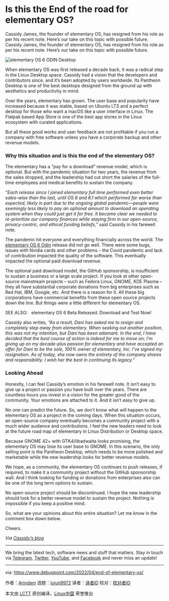 [#]: subject: "Is this the End of the road for elementary OS?"
[#]: via: "https://www.debugpoint.com/2022/04/end-of-elementary-os/"
[#]: author: "Arindam https://www.debugpoint.com/author/admin1/"
[#]: collector: "lujun9972"
[#]: translator: " "
[#]: reviewer: " "
[#]: publisher: " "
[#]: url: " "

Is this the End of the road for elementary OS?
======
Cassidy James, the founder of elementary OS, has resigned from his role
as per his recent note. Here’s our take on this topic with possible
future.
Cassidy James, the founder of elementary OS, has resigned from his role as per his recent note. Here’s our take on this topic with possible future.

![elementary OS 6 ODIN Desktop][1]

When elementary OS was first released a decade back, it was a radical step in the Linux Desktop space. Cassidy had a vision that the developers and contributors since, and it’s been adopted by users worldwide. Its Pantheon Desktop is one of the best desktops designed from the ground up with aesthetics and productivity in mind.

Over the years, elementary has grown. The user base and popularity have increased because it was stable, based on Ubuntu LTS and a perfect desktop for those who want a macOS like a user interface in Linux. The Flatpak based App Store is one of the best app stores in the Linux ecosystem with curated applications.

But all these good works and user feedback are not profitable if you run a company with free software unless you have a corporate backup and other revenue models.

### Why this situation and is this the end of the elementary OS?

The elementary has a “pay for a download” revenue model, which is optional. But with the pandemic situation for two years, the revenue from the sales dropped, and the leadership had cut short the salaries of the full-time employees and medical benefits to sustain the company.

_“Each release since I joined elementary full time performed even better sales-wise than the last, until OS 6 and 6.1 which performed far worse than expected, likely in part due to the ongoing global pandemic—people were seemingly less likely to pay an optional amount to download an operating system when they could just get it for free. It became clear we needed to re-prioritize our company finances while staying firm in our open-source, privacy-centric, and ethical funding beliefs,”_ said Cassidy in his farewell note.

The pandemic hit everyone and everything financially across the world. The [elementary OS 6 Odin][2] release did not go well. There were some bugs, issues with Nvidia cards and other problems – the Covid pandemic and lack of contribution impacted the quality of the software. This eventually impacted the optional paid download revenue.

The optional paid download model, the GitHub sponsorship, is insufficient to sustain a business or a large scale project. If you look at other open-source mainstream projects – such as Fedora Linux, GNOME, KDE Plasma – they all have substantial corporate donations from big enterprises such as Red Hat, IBM, Google, etc. And there is a reason for it. All these big corporations have commercial benefits from these open source projects down the line. But things were a little different for elementary OS.

[][3]

SEE ALSO:   elementary OS 6 Beta Released. Download and Test Now!

Cassidy also writes, _“As a result, Dani has asked me to resign and completely step away from elementary. When seeking out another position, this was not my intention, but Dani has been adamant. In the end, I have decided that the best course of action is indeed for me to move on; I’m giving up on my decade-plus passion for elementary and have accepted an offer for Dani to be the sole, 100% owner of elementary, Inc. I’ve signed my resignation. As of today, she now owns the entirety of the company shares and responsibility. I wish her the best in continuing its legacy.”_

### Looking Ahead

Honestly, I can feel Cassidy’s emotion in his farewell note. It isn’t easy to give up a project or passion you have built over the years. There are countless hours you invest in a vision for the greater good of the community. Your emotions are attached to it. And it isn’t easy to give up.

No one can predict the future. So, we don’t know what will happen to the elementary OS as a project in the coming days. When this situation occurs, an open-source company eventually becomes a community project with a much wider audience and contributions. I feel the new leaders need to look at the future road map of elementary in Linux Distribution or Desktop space.

Because GNOME 42+ with GTK4/libadwaita looks promising, the elementary OS may lose its user base to GNOME. In this scenario, the only selling point is the Pantheon Desktop, which needs to be more polished and marketable while the new leadership looks for better revenue models.

We hope, as a community, the elementary OS continues to push releases, if required, to make it a community project without the GitHub sponsorship wall. And I think looking for funding or donations from enterprises also can be one of the long term options to sustain.

No open-source project should be discontinued. I hope the new leadership should look for a better revenue model to sustain the project. Nothing is impossible if you keep a positive mind.

So, what are your opinions about this entire situation? Let me know in the comment box down below.

Cheers.

_Via [Cassidy’s blog][4]_

* * *

We bring the latest tech, software news and stuff that matters. Stay in touch via [Telegram][5], [Twitter][6], [YouTube][7], and [Facebook][8] and never miss an update!

--------------------------------------------------------------------------------

via: https://www.debugpoint.com/2022/04/end-of-elementary-os/

作者：[Arindam][a]
选题：[lujun9972][b]
译者：[译者ID](https://github.com/译者ID)
校对：[校对者ID](https://github.com/校对者ID)

本文由 [LCTT](https://github.com/LCTT/TranslateProject) 原创编译，[Linux中国](https://linux.cn/) 荣誉推出

[a]: https://www.debugpoint.com/author/admin1/
[b]: https://github.com/lujun9972
[1]: https://www.debugpoint.com/wp-content/uploads/2021/08/elementary-OS-6-ODIN-Desktop-1024x576.jpeg
[2]: https://www.debugpoint.com/2021/08/elementary-os-6-odin-review/
[3]: https://www.debugpoint.com/2021/05/elementary-os-6-beta/
[4]: https://cassidyjames.com/blog/farewell-elementary/
[5]: https://t.me/debugpoint
[6]: https://twitter.com/DebugPoint
[7]: https://www.youtube.com/c/debugpoint?sub_confirmation=1
[8]: https://facebook.com/DebugPoint
